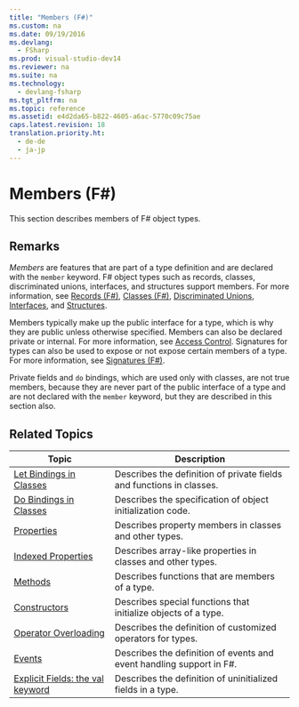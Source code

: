 ```yaml
---
title: "Members (F#)"
ms.custom: na
ms.date: 09/19/2016
ms.devlang: 
  - FSharp
ms.prod: visual-studio-dev14
ms.reviewer: na
ms.suite: na
ms.technology: 
  - devlang-fsharp
ms.tgt_pltfrm: na
ms.topic: reference
ms.assetid: e4d2da65-b822-4605-a6ac-5770c09c75ae
caps.latest.revision: 18
translation.priority.ht: 
  - de-de
  - ja-jp
---
```

# Members (F#)
This section describes members of F# object types.  
  
## Remarks  
 *Members* are features that are part of a type definition and are declared with the `member` keyword. F# object types such as records, classes, discriminated unions, interfaces, and structures support members. For more information, see [Records (F#)](../vs140/Records--F#-.md), [Classes (F#)](../vs140/Classes--F#-.md), [Discriminated Unions](../vs140/Discriminated-Unions--F#-.md), [Interfaces](../vs140/Interfaces--F#-.md), and [Structures](../vs140/Structures--F#-.md).  
  
 Members typically make up the public interface for a type, which is why they are public unless otherwise specified. Members can also be declared private or internal. For more information, see [Access Control](../vs140/Access-Control--F#-.md). Signatures for types can also be used to expose or not expose certain members of a type. For more information, see [Signatures (F#)](../vs140/Signatures--F#-.md).  
  
 Private fields and `do` bindings, which are used only with classes, are not true members, because they are never part of the public interface of a type and are not declared with the `member` keyword, but they are described in this section also.  
  
## Related Topics  
  
|Topic|Description|  
|-----------|-----------------|  
|[Let Bindings in Classes](../vs140/let-Bindings-in-Classes--F#-.md)|Describes the definition of private fields and functions in classes.|  
|[Do Bindings in Classes](../vs140/do-Bindings-in-Classes--F#-.md)|Describes the specification of object initialization code.|  
|[Properties](../vs140/Properties--F#-.md)|Describes property members in classes and other types.|  
|[Indexed Properties](../vs140/Indexed-Properties--F#-.md)|Describes array-like properties in classes and other types.|  
|[Methods](../vs140/Methods--F#-.md)|Describes functions that are members of a type.|  
|[Constructors](../vs140/Constructors--F#-.md)|Describes special functions that initialize objects of a type.|  
|[Operator Overloading](../vs140/Operator-Overloading--F#-.md)|Describes the definition of customized operators for types.|  
|[Events](../Topic/Events%20\(F%23\).md)|Describes the definition of events and event handling support in F#.|  
|[Explicit Fields: the val keyword](../Topic/Explicit%20Fields:%20The%20val%20Keyword%20\(F%23\).md)|Describes the definition of uninitialized fields in a type.|